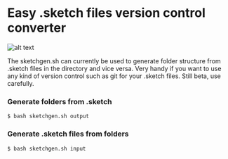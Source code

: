 # Easy .sketch files version control converter

![alt text](https://i.imgur.com/Fzmz78k.gif "Logo Title Text 1")

The sketchgen.sh can currently be used to generate folder structure from .sketch files in the directory and vice versa. Very handy if you want to use any kind of version control such as git for your .sketch files.
Still beta, use carefully.

### Generate folders from .sketch
```
$ bash sketchgen.sh output
```

### Generate .sketch files from folders
```
$ bash sketchgen.sh input
```

